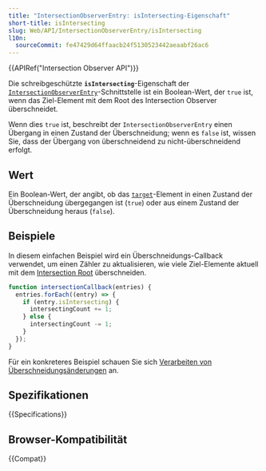 ```yaml
---
title: "IntersectionObserverEntry: isIntersecting-Eigenschaft"
short-title: isIntersecting
slug: Web/API/IntersectionObserverEntry/isIntersecting
l10n:
  sourceCommit: fe47429d64ffaacb24f5130523442aeaabf26ac6
---
```


{{APIRef("Intersection Observer API")}}

Die schreibgeschützte **`isIntersecting`**-Eigenschaft der [`IntersectionObserverEntry`](/de/docs/Web/API/IntersectionObserverEntry)-Schnittstelle ist ein Boolean-Wert, der `true` ist, wenn das Ziel-Element mit dem Root des Intersection Observer überschneidet.

Wenn dies `true` ist, beschreibt der `IntersectionObserverEntry` einen Übergang in einen Zustand der Überschneidung; wenn es `false` ist, wissen Sie, dass der Übergang von überschneidend zu nicht-überschneidend erfolgt.

## Wert

Ein Boolean-Wert, der angibt, ob das [`target`](/de/docs/Web/API/IntersectionObserverEntry/target)-Element in einen Zustand der Überschneidung übergegangen ist (`true`) oder aus einem Zustand der Überschneidung heraus (`false`).

## Beispiele

In diesem einfachen Beispiel wird ein Überschneidungs-Callback verwendet, um einen Zähler zu aktualisieren, wie viele Ziel-Elemente aktuell mit dem [Intersection Root](/de/docs/Web/API/IntersectionObserver/root) überschneiden.

```js
function intersectionCallback(entries) {
  entries.forEach((entry) => {
    if (entry.isIntersecting) {
      intersectingCount += 1;
    } else {
      intersectingCount -= 1;
    }
  });
}
```

Für ein konkreteres Beispiel schauen Sie sich [Verarbeiten von Überschneidungsänderungen](/de/docs/Web/API/Intersection_Observer_API/Timing_element_visibility#handling_intersection_changes) an.

## Spezifikationen

{{Specifications}}

## Browser-Kompatibilität

{{Compat}}
